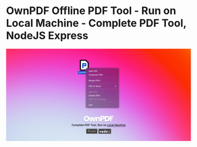 # OwnPDF Offline PDF Tool - Run on Local Machine - Complete PDF Tool, NodeJS Express

<img src="ResourcesGithub/ownPDF.png" alt="Background Image" width="600"/>

